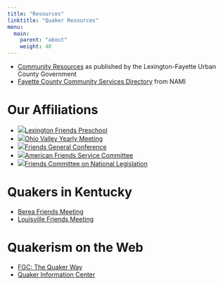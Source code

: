 ```yaml
---
title: "Resources"
linktitle: "Quaker Resources"
menu:
  main:
    parent: "about"
    weight: 40
---
```


<div class="row" class="resourceList">
  <ul>
    <li><a href="https://www.lexingtonky.gov/browse/community-services">Community Resources</a> as published by the Lexington-Fayette Urban County Government</li>
    <li><a href="https://www.namilexington.org/resources/">Fayette County Community Services Directory</a> from NAMI</li>
  </ul>
</div>

<div class="row" class="resourceList">

<div class="col-md-4">

  <h1>Our Affiliations</h1>

  <ul class="with-images">
    <li><img src="/images/LFP-logo.png"><a href="http://www.lexingtonfriendspreschool.org">Lexington Friends Preschool</a></li>
    <li><img src="/images/OVYM-logo.png" ><a href="https://www.ovym.org/">Ohio Valley Yearly Meeting</a></li>
    <li><img src="/images/FGC-logo.png" ><a href="http://www.fgcquaker.org">Friends General Conference</a></li>
    <li><img src="/images/AFSC-logo.png"><a href="http://afsc.org/">American Friends Service Committee</a></li>
    <li><img src="/images/FCNL-logo.png"><a href="http://www.fcnl.org/">Friends Committee on National Legislation</a></li>
  </ul>

</div>

<div class="col-md-4">

<h1>Quakers in Kentucky</h1>

  <ul>
    <li><a href="http://bereafriends.org">Berea Friends Meeting</a></li>
    <li><a href="http://www.neighborhoodlink.com/Louisville_Friends_Meeting_Quaker"> Louisville Friends Meeting</a> </li>
  </ul>

</div>

<div class="col-md-4">

  <h1>Quakerism on the Web</h1>
  <ul>
    <li><a href="http://www.fgcquaker.org/explore/quaker-way">FGC: The Quaker Way</a></li>
    <li><a href="http://www.quakerinfo.org/index">Quaker Information Center</a></li>
  </ul>

</div>

</div>

